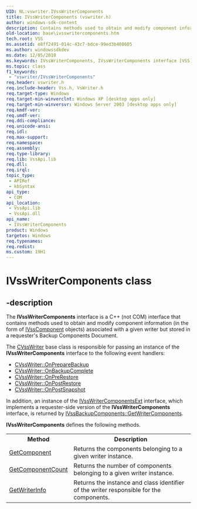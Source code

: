 ```yaml
---
UID: NL:vswriter.IVssWriterComponents
title: IVssWriterComponents (vswriter.h)
author: windows-sdk-content
description: Contains methods used to obtain and modify component information.
old-location: base\ivsswritercomponents.htm
tech.root: VSS
ms.assetid: e8ff2491-014c-43c7-bdce-99ed3b408605
ms.author: windowssdkdev
ms.date: 12/05/2018
ms.keywords: IVssWriterComponents, IVssWriterComponents interface [VSS], IVssWriterComponents interface [VSS],described, _win32_ivsswritercomponents, base.ivsswritercomponents, vswriter/IVssWriterComponents
ms.topic: class
f1_keywords: 
 - "vswriter/IVssWriterComponents"
req.header: vswriter.h
req.include-header: Vss.h, VsWriter.h
req.target-type: Windows
req.target-min-winverclnt: Windows XP [desktop apps only]
req.target-min-winversvr: Windows Server 2003 [desktop apps only]
req.kmdf-ver: 
req.umdf-ver: 
req.ddi-compliance: 
req.unicode-ansi: 
req.idl: 
req.max-support: 
req.namespace: 
req.assembly: 
req.type-library: 
req.lib: VssApi.lib
req.dll: 
req.irql: 
topic_type:
 - APIRef
 - kbSyntax
api_type:
 - COM
api_location:
 - VssApi.lib
 - VssApi.dll
api_name:
 - IVssWriterComponents
product: Windows
targetos: Windows
req.typenames: 
req.redist: 
ms.custom: 19H1
---
```


# IVssWriterComponents class


## -description


The <b>IVssWriterComponents</b> interface is a C++ (not 
    COM) interface that contains methods used to obtain and modify component information (in the 
    form of <a href="https://docs.microsoft.com/windows/desktop/api/vswriter/nl-vswriter-ivsscomponent">IVssComponent</a> objects) associated with a given 
    writer but stored in a requester's Backup Components Document.

The <a href="https://docs.microsoft.com/windows/desktop/api/vswriter/nl-vswriter-cvsswriter">CVssWriter</a> base class is responsible for passing an 
    instance of the <b>IVssWriterComponents</b> interface to 
    the following event handlers:
<ul>
<li>
<a href="https://docs.microsoft.com/windows/desktop/api/vswriter/nf-vswriter-cvsswriter-onpreparebackup">CVssWriter::OnPrepareBackup</a>
</li>
<li>
<a href="https://docs.microsoft.com/windows/desktop/api/vswriter/nf-vswriter-cvsswriter-onbackupcomplete">CVssWriter::OnBackupComplete</a>
</li>
<li>
<a href="https://docs.microsoft.com/windows/desktop/api/vswriter/nf-vswriter-cvsswriter-onprerestore">CVssWriter::OnPreRestore</a>
</li>
<li>
<a href="https://docs.microsoft.com/windows/desktop/api/vswriter/nf-vswriter-cvsswriter-onpostrestore">CVssWriter::OnPostRestore</a>
</li>
<li>
<a href="https://docs.microsoft.com/windows/desktop/api/vswriter/nf-vswriter-cvsswriter-onpostsnapshot">CVssWriter::OnPostSnapshot</a>
</li>
</ul>In addition, an instance of the 
    <a href="https://docs.microsoft.com/windows/desktop/api/vsbackup/nl-vsbackup-ivsswritercomponentsext">IVssWriterComponentsExt</a> interface, which 
    implements a requester-side version of the 
    <b>IVssWriterComponents</b> interface, is returned by 
    <a href="https://docs.microsoft.com/windows/desktop/api/vsbackup/nf-vsbackup-ivssbackupcomponents-getwritercomponents">IVssBackupComponents::GetWriterComponents</a>.

<b>IVssWriterComponents</b> defines the following methods.<table>
<tr>
<th>Method</th>
<th>Description</th>
</tr>
<tr>
<td>
<a href="https://docs.microsoft.com/windows/desktop/api/vswriter/nf-vswriter-ivsswritercomponents-getcomponent">GetComponent</a>
</td>
<td>Returns the components belonging to a given writer instance.</td>
</tr>
<tr>
<td>
<a href="https://docs.microsoft.com/windows/desktop/api/vswriter/nf-vswriter-ivsswritercomponents-getcomponentcount">GetComponentCount</a>
</td>
<td>Returns the number of components belonging to a given writer instance.</td>
</tr>
<tr>
<td>
<a href="https://docs.microsoft.com/windows/desktop/api/vswriter/nf-vswriter-ivsswritercomponents-getwriterinfo">GetWriterInfo</a>
</td>
<td>Returns the instance and class identifier of the writer responsible for the components.</td>
</tr>
</table>
 



